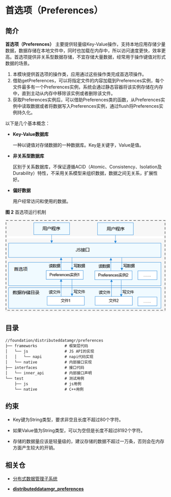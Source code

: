 # 首选项（Preferences）

## 简介

**首选项（Preferences）** 主要提供轻量级Key-Value操作，支持本地应用存储少量数据，数据存储在本地文件中，同时也加载在内存中，所以访问速度更快，效率更高。首选项提供非关系型数据存储，不宜存储大量数据，经常用于操作键值对形式数据的场景。

1.  本模块提供首选项的操作类，应用通过这些操作类完成首选项操作。
2.  借助getPreferences，可以将指定文件的内容加载到Preferences实例，每个文件最多有一个Preferences实例，系统会通过静态容器将该实例存储在内存中，直到主动从内存中移除该实例或者删除该文件。
3.  获取Preferences实例后，可以借助Preferences类的函数，从Preferences实例中读取数据或者将数据写入Preferences实例，通过flush将Preferences实例持久化。

以下是几个基本概念：

-   **Key-Value数据库**

    一种以键值对存储数据的一种数据库。Key是关键字，Value是值。

-   **非关系型数据库**

    区别于关系数据库，不保证遵循ACID（Atomic、Consistency、Isolation及Durability）特性，不采用关系模型来组织数据，数据之间无关系，扩展性好。

-   **偏好数据**

    用户经常访问和使用的数据。

**图 2**  首选项运行机制

![](figures/zh-cn_首选项运行机制.png)

## 目录

```
//foundation/distributeddatamgr/preferences
├── frameworks            # 框架层代码
│   └── js                # JS API的实现
│   │   └── napi          # napi代码实现
│   └── native            # 内部接口实现
├── interfaces            # 接口代码
│   └── inner_api         # 内部接口声明
└── test                  # 测试用例
    ├── js                # js用例
    └── native            # C++用例
```
## 约束

-   Key键为String类型，要求非空且长度不超过80个字符。

-   如果Value值为String类型，可以为空但是长度不超过8192个字符。

-   存储的数据量应该是轻量级的，建议存储的数据不超过一万条，否则会在内存方面产生较大的开销。

## 相关仓

- [分布式数据管理子系统](https://gitee.com/openharmony/docs/blob/master/zh-cn/readme/%E5%88%86%E5%B8%83%E5%BC%8F%E6%95%B0%E6%8D%AE%E7%AE%A1%E7%90%86%E5%AD%90%E7%B3%BB%E7%BB%9F.md)

- [**distributeddatamgr\_preferences**](https://gitee.com/openharmony/distributeddatamgr_preferences/blob/master/README_zh.md)